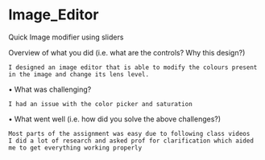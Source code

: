 # Image_Editor
Quick Image modifier using sliders


Overview of what you did (i.e. what are the controls? Why this design?)

	I designed an image editor that is able to modify the colours present in the image and change its lens level.

• What was challenging?

	I had an issue with the color picker and saturation

 
• What went well (i.e. how did you solve the above challenges?)
	
	Most parts of the assignment was easy due to following class videos
	I did a lot of research and asked prof for clarification which aided me to get everything working properly
